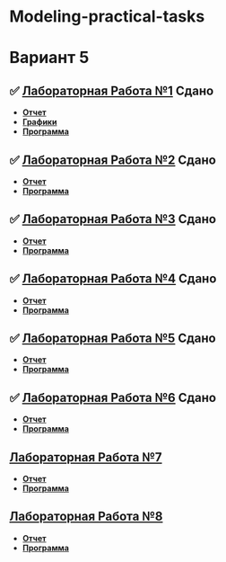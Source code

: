 # Modeling-practical-tasks

# Вариант 5

## **✅ [Лабораторная Работа №1](Lab_1) Сдано**
- **[Отчет](Lab_1/MOD_LR1_KOLYAN.pdf)**
- **[Графики](Lab_1/MOD_LR1_xlsx_KOLYAN.pdf)**
- **[Программа](Lab_1/Lab_1.py)**

## **✅ [Лабораторная Работа №2](Lab_2) Сдано**
- **[Отчет](Lab_2/MOD_LR2_KOLYAN.pdf)**
- **[Программа](Lab_2/Lab_2.py)**

## **✅ [Лабораторная Работа №3](Lab_3) Сдано**
- **[Отчет](Lab_3/MOD_LR3_KOLYAN.pdf)**
- **[Программа](Lab_3/Lab_3.py)**

## **✅ [Лабораторная Работа №4](Lab_4) Сдано**
- **[Отчет](Lab_4/MOD_LR4_KOLYAN.pdf)**
- **[Программа](Lab_4/Lab_4.py)**

## **✅ [Лабораторная Работа №5](Lab_5) Сдано**
- **[Отчет](Lab_5/MOD_LR5_KOLYAN.pdf)**
- **[Программа](Lab_5/Lab_5.py)**

## **✅ [Лабораторная Работа №6](Lab_6) Сдано**
- **[Отчет](Lab_6/MOD_LR6_KOLYAN.pdf)**
- **[Программа](Lab_6/Lab_6.py)**

## **[Лабораторная Работа №7](Lab_7)**
- **[Отчет](Lab_7/MOD_LR7_KOLYAN.pdf)**
- **[Программа](Lab_7/Lab_7.py)**

## **[Лабораторная Работа №8](Lab_8)**
- **[Отчет](Lab_8/MOD_LR8_KOLYAN.pdf)**
- **[Программа](Lab_8/Lab_8.py)**